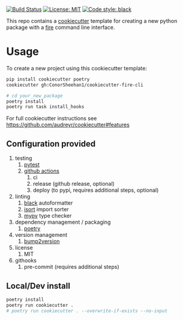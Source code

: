 [![Build Status](https://github.com/ConorSheehan1/cookiecutter-fire-cli/workflows/ci/badge.svg)](https://github.com/ConorSheehan1/cookiecutter-fire-cli/actions/)
[![License: MIT](https://img.shields.io/badge/License-MIT-yellow.svg)](https://opensource.org/licenses/MIT)
[![Code style: black](https://img.shields.io/badge/code%20style-black-000000.svg)](https://github.com/psf/black)

This repo contains a [cookiecutter](https://github.com/audreyr/cookiecutter) template for creating a new python package with a  [fire](https://github.com/google/python-fire) command line interface.

# Usage
To create a new project using this cookiecutter template:

```bash
pip install cookiecutter poetry
cookiecutter gh:ConorSheehan1/cookiecutter-fire-cli

# cd your_new_package
poetry install
poetry run task install_hooks
```

For full cookiecutter instructions see https://github.com/audreyr/cookiecutter#features

## Configuration provided
1. testing
    1. [pytest](https://github.com/pytest-dev/pytest)
    1. [github actions](https://github.com/features/actions)
        1. ci
        1. release (github release, optional)
        1. deploy (to pypi, requires additional steps, optional)
1. linting
    1. [black](https://github.com/psf/black) autoformatter
    1. [isort](https://github.com/PyCQA/isort) import sorter
    1. [mypy](https://github.com/python/mypy) type checker
1. dependency management / packaging
    1. [poetry](https://github.com/python-poetry/poetry)
1. version management
    1. [bump2version](https://github.com/c4urself/bump2version)
1. license
    1. MIT
1. githooks
    1. pre-commit (requires additional steps)

## Local/Dev install
```bash
poetry install
poetry run cookiecutter .
# poetry run cookiecutter . --overwrite-if-exists --no-input
```
